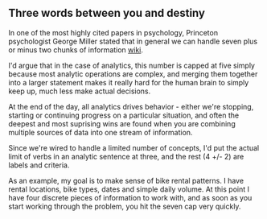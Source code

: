 ## Three words between you and destiny

In one of the most highly cited papers in psychology, Princeton psychologist George Miller stated that in general we can handle seven plus or minus two chunks of information [wiki]([https://en.wikipedia.org/wiki/The_Magical_Number_Seven,_Plus_or_Minus_Two).

I'd argue that in the case of analytics, this number is capped at five simply because most analytic operations are complex, and merging them together into a larger statement makes it really hard for the human brain to simply keep up, much less make actual decisions.

At the end of the day, all analytics drives behavior - either we're stopping, starting or continuing progress on a particular situation, and often the deepest and most suprising wins are found when you are combining multiple sources of data into one stream of information.  

Since we're wired to handle a limited number of concepts, I'd put the actual limit of verbs in an analytic sentence at three, and the rest (4 +/- 2) are labels and criteria.

As an example, my goal is to make sense of bike rental patterns.  I have rental locations, bike types, dates and simple daily volume.  At this point I have four discrete pieces of information to work with, and as soon as you start working through the problem, you hit the seven cap very quickly.


